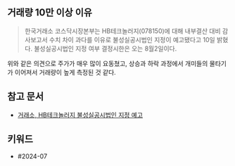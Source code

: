 ## 거래량 10만 이상 이유
> 한국거래소 코스닥시장본부는 HB테크놀러지(078150)에 대해 내부결산 대비 감사보고서 수치 차이 과다를 이유로 불성실공시법인 지정이 예고됐다고 10일 밝혔다. 불성실공시법인 지정 여부 결정시한은 오는 8월2일이다.

위와 같은 의견으로 주가가 매우 많이 요동쳤고, 상승과 하락 과정에서 개미들의 물타기가 이어져서 거래량이 높게 측정된 것 같다.

## 참고 문서
- [거래소, HB테크놀러지 불성실공시법인 지정 예고](https://n.news.naver.com/mnews/article/018/0005786209)
## 키워드
- #2024-07 